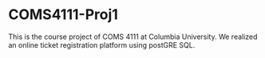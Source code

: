 # COMS4111-Proj1
This is the course project of COMS 4111 at Columbia University. We realized an online ticket registration platform using postGRE SQL.
